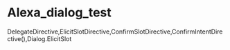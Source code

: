 # Alexa_dialog_test
DelegateDirective,ElicitSlotDirective,ConfirmSlotDirective,ConfirmIntentDirective(),Dialog.ElicitSlot
